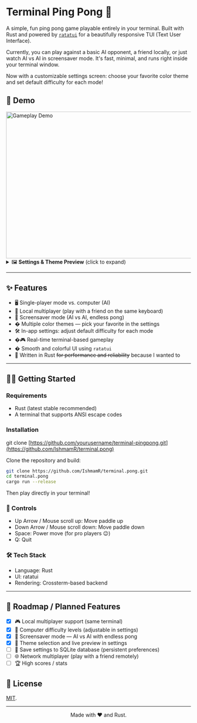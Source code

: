 # Terminal Ping Pong 🏓

A simple, fun ping pong game playable entirely in your terminal. Built with Rust and powered by [`ratatui`](https://crates.io/crates/ratatui) for a beautifully responsive TUI (Text User Interface).

Currently, you can play against a basic AI opponent, a friend locally, or just watch AI vs AI in screensaver mode. It's fast, minimal, and runs right inside your terminal window.

Now with a customizable settings screen: choose your favorite color theme and set default difficulty for each mode!

## 🎥 Demo

<div>
<img src="https://vhs.charm.sh/vhs-6QXgcKWH4C5DJxhDBuVsSq.gif" alt="Gameplay Demo" width="800" height="400" />
</div>

<details>
<summary>🖼️ <b>Settings & Theme Preview</b> (click to expand)</summary>

<img src="https://vhs.charm.sh/vhs-4vwyzEIwT7Z7c1pG0XD8LW.gif" alt="Settings Screen" width="800" height="400" />

</details>

---

## ✨ Features

- 🖥️ Single-player mode vs. computer (AI)
- 👥 Local multiplayer (play with a friend on the same keyboard)
- 🤖 Screensaver mode (AI vs AI, endless pong)
- � Multiple color themes — pick your favorite in the settings
- 🛠️ In-app settings: adjust default difficulty for each mode
- �🎮 Real-time terminal-based gameplay
- � Smooth and colorful UI using `ratatui`
- 🚀 Written in Rust <del>for performance and reliability</del> because I wanted to

---

## 🧑‍💻 Getting Started

### Requirements

- Rust (latest stable recommended)
- A terminal that supports ANSI escape codes

### Installation

git clone [https://github.com/yourusername/terminal-pingpong.git](https://github.com/IshmamR/terminal.pong)

Clone the repository and build:

```bash
git clone https://github.com/IshmamR/terminal.pong.git
cd terminal.pong
cargo run --release
```

Then play directly in your terminal!

### 🎯 Controls

- Up Arrow / Mouse scroll up: Move paddle up
- Down Arrow / Mouse scroll down: Move paddle down
- Space: Power move (for pro players 😉)
- Q: Quit

### 🛠 Tech Stack

- Language: Rust
- UI: ratatui
- Rendering: Crossterm-based backend

---

## 🚧 Roadmap / Planned Features

- [x] 🎮 Local multiplayer support (same terminal)
- [x] 🧠 Computer difficulty levels (adjustable in settings)
- [x] 🌈 Screensaver mode — AI vs AI with endless pong
- [x] 🎨 Theme selection and live preview in settings
- [ ] 💾 Save settings to SQLite database (persistent preferences)
- [ ] 🌐 Network multiplayer (play with a friend remotely)
- [ ] 🏆 High scores / stats

## 📜 License

[MIT](LICENSE).

---

<div align="center">
Made with ❤️ and Rust.
</div>
